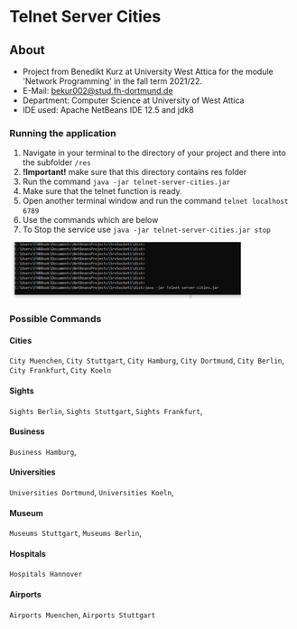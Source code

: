 # Telnet Server Cities

## About
- Project from Benedikt Kurz at University West Attica for the module 'Network Programming' in the fall term 2021/22. 
- E-Mail: bekur002@stud.fh-dortmund.de
- Department: Computer Science at University of West Attica
- IDE used: Apache NetBeans IDE 12.5 and jdk8

### Running the application
1) Navigate in your terminal to the directory of your project and there into the subfolder `/res`
2) **!Important!** make sure that this directory contains res folder 
3) Run the command `java -jar telnet-server-cities.jar`
4) Make sure that the telnet function is ready.
5) Open another terminal window and run the command `telnet localhost 6789` 
6) Use the commands which are below
7) To Stop the service use `java -jar telnet-server-cities.jar stop`

<img src="https://github.com/BenBinary/telnet-server-cities/blob/407480998f63085d576c1aef4dd9ea9776b983c6/docs/pictures/Start_Programm.JPG" height="100">


### Possible Commands

#### Cities
`City Muenchen`, `City Stuttgart`, `City Hamburg`, `City Dortmund`, `City Berlin`, `City Frankfurt`, `City Koeln`

#### Sights
`Sights Berlin`, `Sights Stuttgart`, `Sights Frankfurt`, 

#### Business
`Business Hamburg`, 

#### Universities
`Universities Dortmund`, `Universities Koeln`,

#### Museum
`Museums Stuttgart`, `Museums Berlin`,  

#### Hospitals
`Hospitals Hannover`

#### Airports
 `Airports Muenchen`, `Airports Stuttgart`
